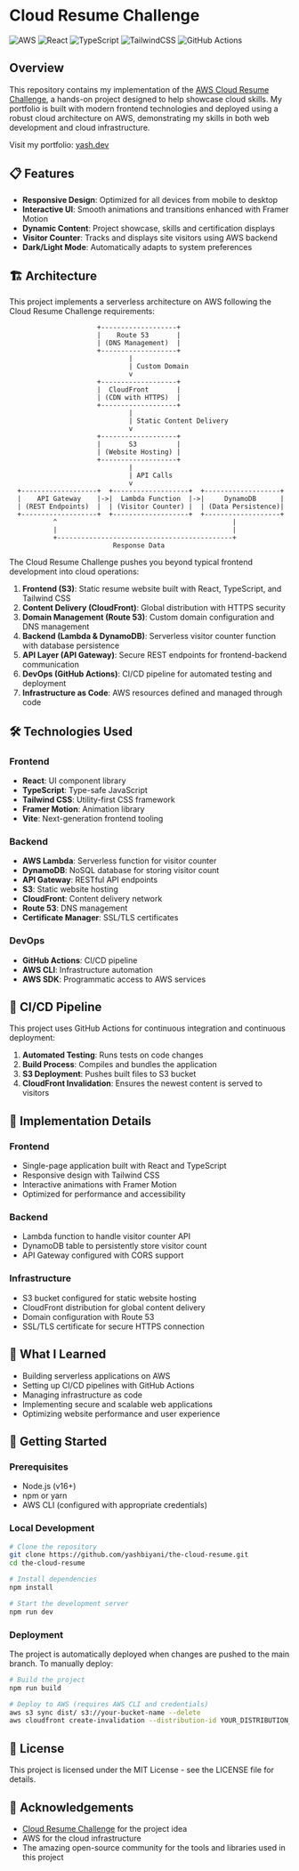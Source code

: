 # Cloud Resume Challenge

![AWS](https://img.shields.io/badge/AWS-%23FF9900.svg?style=for-the-badge&logo=amazon-aws&logoColor=white)
![React](https://img.shields.io/badge/react-%2320232a.svg?style=for-the-badge&logo=react&logoColor=%2361DAFB)
![TypeScript](https://img.shields.io/badge/typescript-%23007ACC.svg?style=for-the-badge&logo=typescript&logoColor=white)
![TailwindCSS](https://img.shields.io/badge/tailwindcss-%2338B2AC.svg?style=for-the-badge&logo=tailwind-css&logoColor=white)
![GitHub Actions](https://img.shields.io/badge/github%20actions-%232671E5.svg?style=for-the-badge&logo=githubactions&logoColor=white)

## Overview

This repository contains my implementation of the [AWS Cloud Resume Challenge](https://cloudresumechallenge.dev/), a hands-on project designed to help showcase cloud skills. My portfolio is built with modern frontend technologies and deployed using a robust cloud architecture on AWS, demonstrating my skills in both web development and cloud infrastructure.

Visit my portfolio: [yash.dev](https://yashbiyani.com)

## 📋 Features

- **Responsive Design**: Optimized for all devices from mobile to desktop
- **Interactive UI**: Smooth animations and transitions enhanced with Framer Motion
- **Dynamic Content**: Project showcase, skills and certification displays
- **Visitor Counter**: Tracks and displays site visitors using AWS backend
- **Dark/Light Mode**: Automatically adapts to system preferences

## 🏗️ Architecture

This project implements a serverless architecture on AWS following the Cloud Resume Challenge requirements:

```
                      +-------------------+
                      |    Route 53       |
                      | (DNS Management)  |
                      +-------------------+
                              |
                              | Custom Domain
                              v
                      +-------------------+
                      |  CloudFront       |
                      | (CDN with HTTPS)  |
                      +-------------------+
                              |
                              | Static Content Delivery
                              v
                      +-------------------+
                      |       S3          |
                      | (Website Hosting) |
                      +-------------------+
                              |
                              | API Calls
                              v
  +-------------------+  +-------------------+  +-------------------+
  |    API Gateway    |->|  Lambda Function  |->|     DynamoDB      |
  | (REST Endpoints)  |  | (Visitor Counter) |  | (Data Persistence)|
  +-------------------+  +-------------------+  +-------------------+
           ^                                            |
           |                                            |
           +--------------------------------------------+
                          Response Data
```

The Cloud Resume Challenge pushes you beyond typical frontend development into cloud operations:

1. **Frontend (S3)**: Static resume website built with React, TypeScript, and Tailwind CSS
2. **Content Delivery (CloudFront)**: Global distribution with HTTPS security
3. **Domain Management (Route 53)**: Custom domain configuration and DNS management
4. **Backend (Lambda & DynamoDB)**: Serverless visitor counter function with database persistence
5. **API Layer (API Gateway)**: Secure REST endpoints for frontend-backend communication
6. **DevOps (GitHub Actions)**: CI/CD pipeline for automated testing and deployment
7. **Infrastructure as Code**: AWS resources defined and managed through code

## 🛠️ Technologies Used

### Frontend
- **React**: UI component library
- **TypeScript**: Type-safe JavaScript
- **Tailwind CSS**: Utility-first CSS framework
- **Framer Motion**: Animation library
- **Vite**: Next-generation frontend tooling

### Backend
- **AWS Lambda**: Serverless function for visitor counter
- **DynamoDB**: NoSQL database for storing visitor count
- **API Gateway**: RESTful API endpoints
- **S3**: Static website hosting
- **CloudFront**: Content delivery network
- **Route 53**: DNS management
- **Certificate Manager**: SSL/TLS certificates

### DevOps
- **GitHub Actions**: CI/CD pipeline
- **AWS CLI**: Infrastructure automation
- **AWS SDK**: Programmatic access to AWS services

## 🚀 CI/CD Pipeline

This project uses GitHub Actions for continuous integration and continuous deployment:

1. **Automated Testing**: Runs tests on code changes
2. **Build Process**: Compiles and bundles the application
3. **S3 Deployment**: Pushes built files to S3 bucket
4. **CloudFront Invalidation**: Ensures the newest content is served to visitors

## 📝 Implementation Details

### Frontend
- Single-page application built with React and TypeScript
- Responsive design with Tailwind CSS
- Interactive animations with Framer Motion
- Optimized for performance and accessibility

### Backend
- Lambda function to handle visitor counter API
- DynamoDB table to persistently store visitor count
- API Gateway configured with CORS support

### Infrastructure
- S3 bucket configured for static website hosting
- CloudFront distribution for global content delivery
- Domain configuration with Route 53
- SSL/TLS certificate for secure HTTPS connection

## 🧠 What I Learned

- Building serverless applications on AWS
- Setting up CI/CD pipelines with GitHub Actions
- Managing infrastructure as code
- Implementing secure and scalable web applications
- Optimizing website performance and user experience

## 🏁 Getting Started

### Prerequisites
- Node.js (v16+)
- npm or yarn
- AWS CLI (configured with appropriate credentials)

### Local Development

```bash
# Clone the repository
git clone https://github.com/yashbiyani/the-cloud-resume.git
cd the-cloud-resume

# Install dependencies
npm install

# Start the development server
npm run dev
```

### Deployment

The project is automatically deployed when changes are pushed to the main branch. To manually deploy:

```bash
# Build the project
npm run build

# Deploy to AWS (requires AWS CLI and credentials)
aws s3 sync dist/ s3://your-bucket-name --delete
aws cloudfront create-invalidation --distribution-id YOUR_DISTRIBUTION_ID --paths "/*"
```

## 📜 License

This project is licensed under the MIT License - see the LICENSE file for details.

## 🙏 Acknowledgements

- [Cloud Resume Challenge](https://cloudresumechallenge.dev/) for the project idea
- AWS for the cloud infrastructure
- The amazing open-source community for the tools and libraries used in this project


